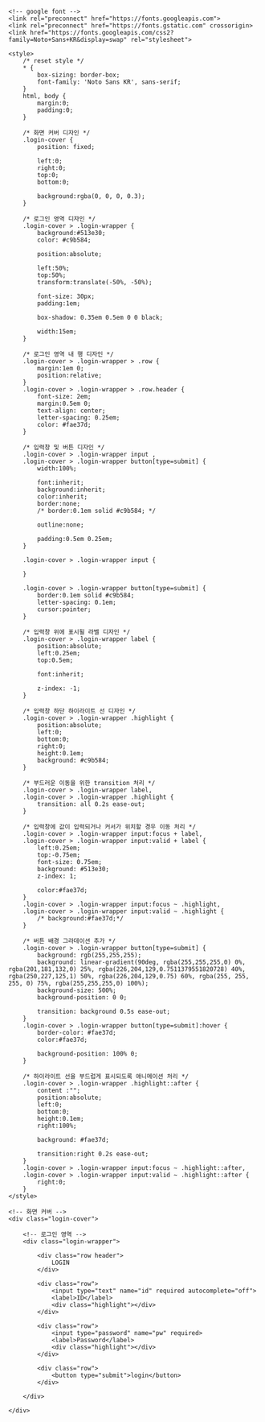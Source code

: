 <!DOCTYPE html>
<html lang="en">
<head>
    <meta charset="UTF-8">
    <meta http-equiv="X-UA-Compatible" content="IE=edge">
    <meta name="viewport" content="width=device-width, initial-scale=1.0">
    <title>로그인 창</title>

    <!-- google font -->
    <link rel="preconnect" href="https://fonts.googleapis.com">
    <link rel="preconnect" href="https://fonts.gstatic.com" crossorigin>
    <link href="https://fonts.googleapis.com/css2?family=Noto+Sans+KR&display=swap" rel="stylesheet">

    <style>
        /* reset style */
        * {
            box-sizing: border-box;
            font-family: 'Noto Sans KR', sans-serif;
        }
        html, body {
            margin:0;
            padding:0;
        }

        /* 화면 커버 디자인 */
        .login-cover {
            position: fixed;

            left:0;
            right:0;
            top:0;
            bottom:0;

            background:rgba(0, 0, 0, 0.3);
        }

        /* 로그인 영역 디자인 */
        .login-cover > .login-wrapper {
            background:#513e30;
            color: #c9b584;

            position:absolute;

            left:50%;
            top:50%;
            transform:translate(-50%, -50%);

            font-size: 30px;
            padding:1em;
            
            box-shadow: 0.35em 0.5em 0 0 black;

            width:15em;
        }

        /* 로그인 영역 내 행 디자인 */
        .login-cover > .login-wrapper > .row {
            margin:1em 0;
            position:relative;
        }
        .login-cover > .login-wrapper > .row.header {
            font-size: 2em;
            margin:0.5em 0;
            text-align: center;
            letter-spacing: 0.25em;
            color: #fae37d;
        }

        /* 입력창 및 버튼 디자인 */
        .login-cover > .login-wrapper input ,
        .login-cover > .login-wrapper button[type=submit] {
            width:100%;

            font:inherit;
            background:inherit;
            color:inherit;
            border:none; 
            /* border:0.1em solid #c9b584; */
            
            outline:none;

            padding:0.5em 0.25em;
        }

        .login-cover > .login-wrapper input {

        }

        .login-cover > .login-wrapper button[type=submit] {
            border:0.1em solid #c9b584;
            letter-spacing: 0.1em;
            cursor:pointer;
        }

        /* 입력창 위에 표시될 라벨 디자인 */
        .login-cover > .login-wrapper label {
            position:absolute;
            left:0.25em;
            top:0.5em;

            font:inherit;

            z-index: -1;
        }

        /* 입력창 하단 하이라이트 선 디자인 */
        .login-cover > .login-wrapper .highlight {
            position:absolute;
            left:0;
            bottom:0;
            right:0;
            height:0.1em;
            background: #c9b584;
        }

        /* 부드러운 이동을 위한 transition 처리 */
        .login-cover > .login-wrapper label,
        .login-cover > .login-wrapper .highlight {
            transition: all 0.2s ease-out;
        }

        /* 입력창에 값이 입력되거나 커서가 위치할 경우 이동 처리 */
        .login-cover > .login-wrapper input:focus + label,
        .login-cover > .login-wrapper input:valid + label {
            left:0.25em;
            top:-0.75em;
            font-size: 0.75em;
            background: #513e30;
            z-index: 1;

            color:#fae37d;
        }
        .login-cover > .login-wrapper input:focus ~ .highlight,
        .login-cover > .login-wrapper input:valid ~ .highlight {
            /* background:#fae37d;*/
        }

        /* 버튼 배경 그라데이션 추가 */
        .login-cover > .login-wrapper button[type=submit] {
            background: rgb(255,255,255);
            background: linear-gradient(90deg, rgba(255,255,255,0) 0%, rgba(201,181,132,0) 25%, rgba(226,204,129,0.7511379551820728) 40%, rgba(250,227,125,1) 50%, rgba(226,204,129,0.75) 60%, rgba(255, 255, 255, 0) 75%, rgba(255,255,255,0) 100%);
            background-size: 500%;
            background-position: 0 0;

            transition: background 0.5s ease-out;
        }
        .login-cover > .login-wrapper button[type=submit]:hover {
            border-color: #fae37d;
            color:#fae37d;

            background-position: 100% 0;
        }

        /* 하이라이트 선을 부드럽게 표시되도록 애니메이션 처리 */
        .login-cover > .login-wrapper .highlight::after {
            content :"";
            position:absolute;
            left:0;
            bottom:0;
            height:0.1em;
            right:100%;
            
            background: #fae37d;

            transition:right 0.2s ease-out;
        }
        .login-cover > .login-wrapper input:focus ~ .highlight::after,
        .login-cover > .login-wrapper input:valid ~ .highlight::after {
            right:0;
        }
    </style>
</head>
<body>
    
    <!-- 화면 커버 -->
    <div class="login-cover">

        <!-- 로그인 영역 -->
        <div class="login-wrapper">
            
            <div class="row header">
                LOGIN
            </div>

            <div class="row">
                <input type="text" name="id" required autocomplete="off">
                <label>ID</label>
                <div class="highlight"></div>
            </div>

            <div class="row">
                <input type="password" name="pw" required>
                <label>Password</label>
                <div class="highlight"></div>
            </div>

            <div class="row">
                <button type="submit">login</button>
            </div>

        </div>

    </div>

</body>
</html>
